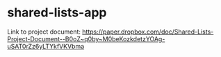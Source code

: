 # shared-lists-app

Link to project document: https://paper.dropbox.com/doc/Shared-Lists-Project-Document--B0oZ~q0by~M0beKozkdetzYOAg-uSAT0rZz6yLTYkfVKVbma
